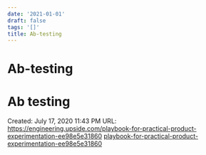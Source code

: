 ```yaml
---
date: '2021-01-01'
draft: false
tags: '[]'
title: Ab-testing
---
```


# Ab-testing

# Ab testing
Created: July 17, 2020 11:43 PM
URL: https://engineering.upside.com/playbook-for-practical-product-experimentation-ee98e5e31860
[playbook-for-practical-product-experimentation-ee98e5e31860](Ab%20testing%2044187cd5e7c54ff8a51e54b4db5586a1/playbook-for-practical-product-experimentation-ee98e5e31860)
